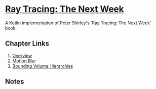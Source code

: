 # [Ray Tracing: The Next Week](https://raytracing.github.io/books/RayTracingTheNextWeek.html)

A Kotlin implementation of Peter Shirley's 'Ray Tracing: The Next Week' book.


## Chapter Links

1.  [Overview](https://raytracing.github.io/books/RayTracingTheNextWeek.html#overview)
1.  [Motion Blur](https://raytracing.github.io/books/RayTracingTheNextWeek.html#motionblur)
1.  [Bounding Volume Hierarchies](https://raytracing.github.io/books/RayTracingTheNextWeek.html#boundingvolumehierarchies)

## Notes

